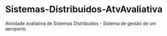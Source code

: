 # Sistemas-Distribuidos-AtvAvaliativa
Atividade avaliativa de Sistemas Distribuídos - Sistema de gestão de um aeroporto
